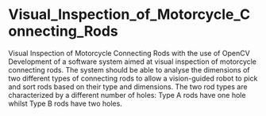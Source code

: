 # Visual_Inspection_of_Motorcycle_Connecting_Rods
Visual Inspection of Motorcycle Connecting Rods with the use of OpenCV 
Development of a software system aimed at visual inspection of motorcycle connecting 
rods. The system should be able to analyse the dimensions of two different types of connecting rods
to allow a vision-guided robot to pick and sort rods based on their type and dimensions. The two 
rod types are characterized by a different number of holes: Type A rods have one hole whilst Type 
B rods have two holes.
